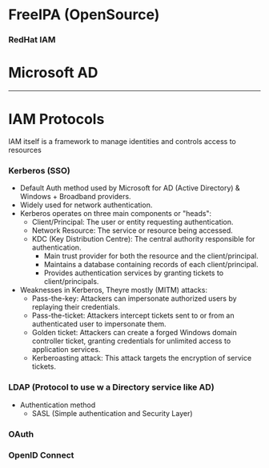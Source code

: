 # FreeIPA (OpenSource)

### RedHat IAM

# Microsoft AD


---
# IAM Protocols
IAM itself is a framework to manage identities and controls access to resources
### Kerberos (SSO)
- Default Auth method used by Microsoft for AD (Active Directory) & Windows + Broadband providers.
- Widely used for network authentication.
- Kerberos operates on three main components or "heads":
    - Client/Principal: The user or entity requesting authentication.
    - Network Resource: The service or resource being accessed.
    - KDC (Key Distribution Centre): The central authority responsible for authentication.
        - Main trust provider for both the resource and the client/principal.
        - Maintains a database containing records of each client/principal.
        - Provides authentication services by granting tickets to client/principals.
- Weaknesses in Kerberos, Theyre mostly (MITM) attacks:
    - Pass-the-key: Attackers can impersonate authorized users by replaying their credentials.
    - Pass-the-ticket: Attackers intercept tickets sent to or from an authenticated user to impersonate them.
    - Golden ticket: Attackers can create a forged Windows domain controller ticket, granting credentials for unlimited access to application services.
    - Kerberoasting attack: This attack targets the encryption of service tickets.

### LDAP (Protocol to use w a Directory service like AD)
- Authentication method
	- SASL (Simple authentication and Security Layer)

### OAuth

### OpenID Connect